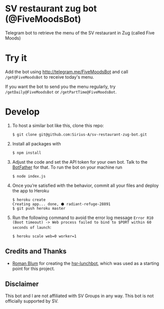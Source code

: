 # SV restaurant zug bot (@FiveMoodsBot)
Telegram bot to retrieve the menu of the SV restaurant in Zug (called Five Moods)

# Try it 
Add the bot using http://telegram.me/FiveMoodsBot and call `/get@FiveMoodsBot` to receive today's menu.

If you want the bot to send you the menu regularly, try  `/getDaily@FiveMoodsBot` or `/getPartTime@FiveMoodsBot`.

# Develop
1. To host a similar bot like this, clone this repo:

    ```
    $ git clone git@github.com:Sirius-A/sv-restaurant-zug-bot.git
    ```

2. Install all packages with

    ```
    $ npm install
    ```

3. Adjust the code and set the API token for your own bot. Talk to the [BotFather](https://telegram.me/BotFather) for that.
    To run the bot on your machine run

    ```
    $ node index.js
    ```

4. Once you’re satisfied with the behavior, commit all your files and deploy the app to Heroku

    ```
    $ heroku create
    Creating app... done, ⬢ radiant-refuge-28891
    $ git push heroku master
    ```

5. Run the following command to avoid the error log message `Error R10 (Boot timeout) -> Web process failed to bind to $PORT within 60 seconds of launch`:

    ```
    $ heroku scale web=0 worker=1
    ```

## Credits and Thanks
 * [Roman Blum](https://github.com/rmnblm/) for creating the [hsr-lunchbot](hsr-lunchbot), which was used as a starting point for this project.
   
## Disclaimer
This bot and I are not affiliated with SV Groups in any way. This bot is not officially supported by SV.
